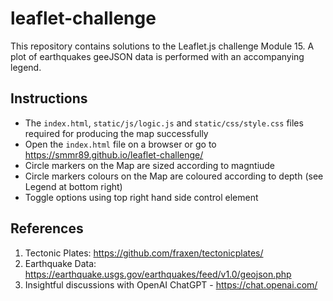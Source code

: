 # leaflet-challenge


This repository contains solutions to the Leaflet.js challenge Module 15. A plot of earthquakes geeJSON data is performed with an accompanying legend.

## Instructions

* The `index.html`, `static/js/logic.js` and `static/css/style.css` files required for producing the map successfully
* Open the `index.html` file on a browser or go to https://smmr89.github.io/leaflet-challenge/
* Circle markers on the Map are sized according to magntiude
* Circle markers colours on the Map are coloured according to depth (see Legend at bottom right)
* Toggle options using top right hand side control element

## References

1. Tectonic Plates: https://github.com/fraxen/tectonicplates/
2. Earthquake Data: https://earthquake.usgs.gov/earthquakes/feed/v1.0/geojson.php
3. Insightful discussions with OpenAI ChatGPT - https://chat.openai.com/